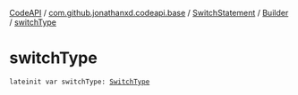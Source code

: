 [CodeAPI](../../../index.md) / [com.github.jonathanxd.codeapi.base](../../index.md) / [SwitchStatement](../index.md) / [Builder](index.md) / [switchType](.)

# switchType

`lateinit var switchType: `[`SwitchType`](../../-switch-type/index.md)
